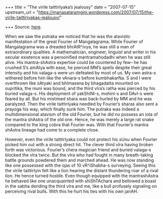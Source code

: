 +++
title = "The virile taittirIyaka’s jealousy"
date = "2007-07-15"
upstream_url = "https://manasataramgini.wordpress.com/2007/07/15/the-virile-taittiriyakas-jealousy/"

+++
Source: [here](https://manasataramgini.wordpress.com/2007/07/15/the-virile-taittiriyakas-jealousy/).

When we saw the putraka we noticed that he was the atavistic manifestation of the great Fourier of Mangalagrama. While Fourier of Mangalagrama was a dreaded bhrAtR^ivya, he was still a man of extraordinary qualities. A mathematician, engineer, linguist and writer in his secular existence was a personified mantramahodadhi when he was still alive. His mantra-shAstra expertise could be countered by few– he has crushed S’s amAtya with ease, he pierced MM’s spells despite their great intensity and his valaga-s were un-defeated by most of us. My own astra-s withered before him like the vAnara-s before kumbhakarNa. S and I were overthrown like sAtyaki and bhImasena by bhagadatta mounted on supritika, the muni was bound, and the third vIra’s ratha was pierced by his buried valaga-s. His deployment of yakShiNI-s, mohinI-s and DAvI-s were feared by all. But his mistimed shara was back-hurled by MM and he was paralyzed. Then the virile taittirIyaka needled by Fourier’s sharas also sent a prayoga his way, which finally sunk him. The putraka was indeed a multidimensional atavism of the old Fourier, but he did no possess an iota of the mantra shAstra of the old one. Hence, he was merely a large rat snake compared to the king cobra that Fourier was. With that Fourier’s mantra shAstra lineage had come to a complete close.

However, even the virile taittirIyaka could not protect his sUnu when Fourier picked him out with a strong direct hit. The clever third vIra having broken forth was victorious. Fourier’s chera magician friend and buried valaga-s blocked the vIra twice. But the vIra who had fought in many breath-taking battle grounds powdered them and marched ahead. He was now standing like one possessed with the ojas of 10 vR^iShabha-s surveying. Seeing this the virile taittirIyin felt like a lion hearing the distant thundering roar of a rival lion. He hence turned hostile. Even though equipped with the mantrashAstra he behaved like one unacquainted with shiShTAchara and bellowed a boast in the sabha deriding the third vIra and me, like a bull profusely signaling on perceiving rival bulls. With this he hurt his ties with his own janAH.

